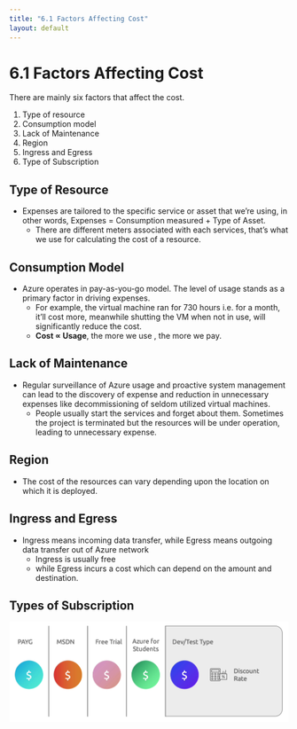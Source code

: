 ```yaml
---
title: "6.1 Factors Affecting Cost"
layout: default
---
```


# 6.1 Factors Affecting Cost

There are mainly six factors that affect the cost.

1. Type of resource
2. Consumption model
3. Lack of Maintenance
4. Region
5. Ingress and Egress
6. Type of Subscription

## Type of Resource

- Expenses are tailored to the specific service or asset that we’re using, in other words, Expenses = Consumption measured + Type of Asset.
    - There are different meters associated with each services, that’s what we use for calculating the cost of a resource.

## Consumption Model

- Azure operates in pay-as-you-go model. The level of usage stands as a primary factor in driving expenses.
    - For example, the virtual machine ran for 730 hours i.e. for a month, it’ll cost more, meanwhile shutting the VM when not in use, will significantly reduce the cost.
    - **Cost ∝ Usage**, the more we use , the more we pay.

## Lack of Maintenance

- Regular surveillance of Azure usage and proactive system management can lead to the discovery of expense and reduction in unnecessary expenses like decommissioning of seldom utilized virtual machines.
    - People usually start the services and forget about them. Sometimes the project is terminated but the resources will be under operation, leading to unnecessary expense.

## Region

- The cost of the resources can vary depending upon the location on which it is deployed.

## Ingress and Egress

- Ingress means incoming data transfer, while Egress means outgoing data transfer out of Azure network
    - Ingress is usually free
    - while Egress incurs a cost which can depend on the amount and destination.

## Types of Subscription

![image.png](/assets/images/image-11.png)